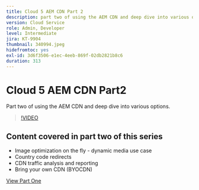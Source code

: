 ```yaml
---
title: Cloud 5 AEM CDN Part 2
description: part two of using the AEM CDN and deep dive into various options.
version: Cloud Service
role: Admin, Developer
level: Intermediate
jira: KT-9904
thumbnail: 340994.jpeg
hidefromtoc: yes
exl-id: 3d6f3506-e1ec-4eeb-869f-02db2821b8c6
duration: 313
---
```

# Cloud 5 AEM CDN Part2

Part two of using the AEM CDN and deep dive into various options.

>[!VIDEO](https://video.tv.adobe.com/v/340994?quality=12&learn=on)

## Content covered in part two of this series

+ Image optimization on the fly - dynamic media use case
+ Country code redirects
+ CDN traffic analysis and reporting
+ Bring your own CDN (BYOCDN)

[View Part One](cloud5-aem-cdn-part1.md)